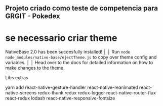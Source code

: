 ## Projeto criado como teste de competencia para GRGIT - Pokedex

# se necessario criar theme 
NativeBase 2.0 has been succesfully installed!                                             │
│ Run `node node_modules/native-base/ejectTheme.js` to copy over theme config and variables. │
│ Head over to the docs for detailed information on how to make changes to the theme.



Libs extras 

yarn add react-native-gesture-handler react-native-reanimated react-native-screens redux-thunk redux redux-logger react-native-router-flux react-redux lodash react-native-responsive-fontsize